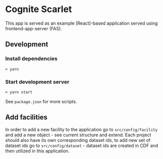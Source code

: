 # Cognite Scarlet

This app is served as an example [React]-based application served using frontend-app-server (FAS).

## Development

### Install dependencies

`> yarn`

### Start development server

`> yarn start`

See `package.json` for more scripts.

## Add facilities

In order to add a new facility to the application go to `src/config/facility` and add a new object - see current structure and extend. Each project should also have its own corresponding dataset ids, to add new set of dataset ids go to `src/config/dataset` - dataset ids are created in CDF and then utilized in this application.
